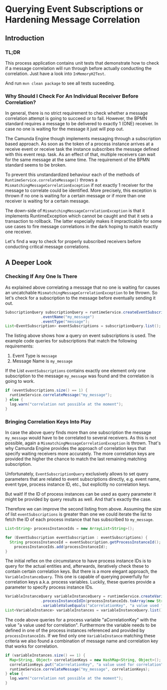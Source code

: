 # Querying Event Subscriptions or Hardening Message Correlation

## Introduction
### TL;DR
This process application contains unit tests that demonstrate how to check if a message correlation will run through before actually conducting the correlation. Just have a look into `InMemoryH2Test`.

And run `mvn clean package` to see all tests suceeding.

### Why Should I Check For An Individual Receiver Before Correlation?
In general, there is no strict requirement to check whether a message correlation attempt is going to succeed or to fail. However, the BPMN standard requires a message to be delivered to exactly 1 (ONE) receiver. In case no one is waiting for the message it just will pop out.

The Camunda Engine though implements messaging through a subscription based approach. As soon as the token of a process instance arrives at a receive event or receive task the instance subscribes the message defined with this event resp. task. As an effect of that, multiple receivers can wait for the same message at the same time. The requirement of the BPMN standard seems to be broken.

To prevent this unstandardized behaviour each of the methods of `RuntimeService.correlateMessage()` throws a
`MismatchingMessageCorrelationException` if not exactly 1 receiver for the message to correlate could be identified. More precisely, this exception is thrown if no one is waiting for a certain message or if more than one receiver is waiting for a certain message.

The down-side of `MismatchingMessageCorrelationException` is that it implements RuntimeException which cannot be caught and that it sets a transaction to rollback. The latter especially makes it impracticable for some use cases to fire message correlations in the dark hoping to match exactly one receiver.

Let's find a way to check for properly subscribed receivers before conducting critical message correlations.

## A Deeper Look
### Checking If Any One Is There
As explained above correlating a message that no one is waiting for causes an uncatchable `MismatchingMessageCorrelationException` to be thrown. So let's check for a subscription to the message before eventually sending it out.

```java
SubscriptionQuery subscriptionQuery = runtimeService.createEventSubscriptionQuery()
				.eventName("my_message")
				.eventType("message");
List<EventSubscription> eventSubscriptions = subscriptionQuery.list();
```
The listing above shows how a query on event subscriptions is used. The example code queries for subscriptions that match the following requirements:
1. Event Type is `message`
1. Message Name is `my_message`

If the List `eventSubscriptions` contains exactly one element only one subscription to the message `my_message` was found and the correlation is going to work.

```java
if (eventSubscriptions.size() == 1) {
  runtimeService.correlateMessage("my_message");
} else {
  log.warn("correlation not possible at the moment");
}
```

### Bringing Correlation Keys Into Play
In case the above query finds more than one subscription the message `my_message` would have to be correlated to several receivers. As this is not possible, again a `MismatchingMessageCorrelationException` is thrown. That's why Camunda Engine provides the approach of correlation keys that specify waiting receivers more accurately. The more correlation keys are provided the higher the chance to match the last remaining matching subscription.

Unfortunately, `EventSubscriptionQuery` exclusively allows to set query parameters that are related to event subscriptions directly, e.g. event name, event type, process instance ID, etc., but explicitly no correlation keys.

But wait! If the ID of process instances can be used as query parameter it might be provided by query results as well. And that's exactly the case.

Therefore we can improve the second listing from above. Assuming the size of list `eventSubscriptions` is greater than one we could iterate the list to fetch the ID of each process instance that has subscribed to `my_message`.

```java
List<String> processInstanceIds = new ArrayList<String>();

for (EventSubscription eventSubscription : eventSubscriptions) {
  String processInstanceId = eventSubscription.getProcessInstanceId();
	processInstanceIds.add(processInstanceId);
}
```

The initial reflex on the circumstance to have process instance IDs is to query for the actual entities and, afterwards, iteratively check these to contain certain correlation keys. But there is a more elegant approach, the `VariableInstanceQuery`. This one is capable of querying powerfully for correlation keys a.k.a. process variables. Luckily, these queries provide a parameter to specify process instance IDs.

```java
VariableInstanceQuery variableInstanceQuery = runtimeService.createVariableInstanceQuery()
				.processInstanceIdIn(processInstanceIds.toArray(new String[processInstanceIds.size()]))
				.variableValueEquals("aCorrelationKey", "a value used for correlation");
List<VariableInstance> variableInstances = variableInstanceQuery.list();
```

The code above queries for a process variable "aCorrelationKey" with the value "a value used for correlation". Furthermore the variable needs to be defined in one of the process instances referenced and provided by `processInstanceIds`. If we find only one `VariableInstance` matching these criteria we also found a combination of message name and correlation key that works for correlation.

```java
if (variableInstances.size() == 1) {
  Map<String, Object> correlationKeys = new HashMap<String, Object>();
  correlationKeys.put("aCorrelationKey", "a value used for correlation");
  runtimeService.correlateMessage("my_message", correlationKeys);
} else {
  log.warn("correlation not possible at the moment");
}
```
